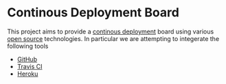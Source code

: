 Continous Deployment Board
==========================

This project aims to provide a 
[continous deployment](http://www.startuplessonslearned.com/2009/06/why-continuous-deployment.html "startuplessonslearned.com on continous deployement")
board using various 
[open source](http://en.wikipedia.org/wiki/Open_source "Wikipedia on open source") 
technologies. In particular we are attempting to integerate the
following tools

* [GitHub](https://github.com/ "Homepage of GitHub")
* [Travis CI](http://travis-ci.org/ "Homepage of Travis Continous Integration")
* [Heroku](https://www.heroku.com/ "Homepage of Heroku")
